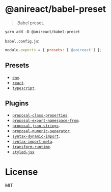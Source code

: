 # @anireact/babel-preset

> Babel preset.

```
yarn add -D @anireact/babel-preset
```

`babel.config.js`:

```javascript
module.exports = { presets: ['@anireact'] };
```

## Presets

-   [`env`](https://babeljs.io/docs/en/babel-preset-env).
-   [`react`](https://babeljs.io/docs/en/babel-preset-react).
-   [`typescript`](https://babeljs.io/docs/en/babel-preset-typescript).

## Plugins

-   [`proposal-class-properties`](https://babeljs.io/docs/en/babel-plugin-proposal-class-properties).
-   [`proposal-export-namespace-from`](https://babeljs.io/docs/en/babel-plugin-proposal-export-namespace-from).
-   [`proposal-json-strings`](https://babeljs.io/docs/en/babel-plugin-proposal-json-strings).
-   [`proposal-numeric-separator`](https://babeljs.io/docs/en/babel-plugin-proposal-numeric-separator).
-   [`syntax-dynamic-import`](https://babeljs.io/docs/en/babel-plugin-syntax-dynamic-import).
-   [`syntax-import-meta`](https://babeljs.io/docs/en/babel-plugin-syntax-import-meta).
-   [`transform-runtime`](https://babeljs.io/docs/en/babel-plugin-transform-runtime).
-   [`styled-jsx`](https://github.com/zeit/styled-jsx)

# License

MIT
